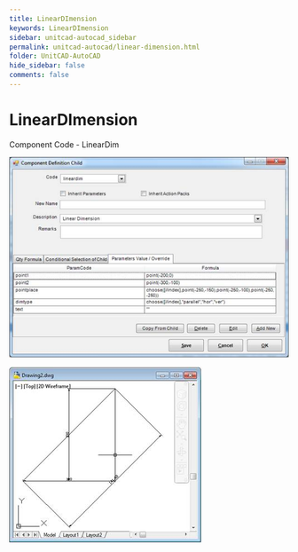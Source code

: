 ```yaml
---
title: LinearDImension
keywords: LinearDImension
sidebar: unitcad-autocad_sidebar
permalink: unitcad-autocad/linear-dimension.html
folder: UnitCAD-AutoCAD
hide_sidebar: false
comments: false
---
```

# LinearDImension

Component Code - LinearDim

![](/images/linear-dimen-comp-def-child.jpg)

![](/images/linear-dimen-drawing2.jpg)
